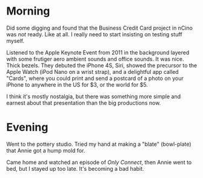 # Morning
Did some digging and found that the Business Credit Card project in nCino was *not* ready. Like at all. I really need to start insisting on testing stuff myself.

Listened to the Apple Keynote Event from 2011 in the background layered with some frutiger aero ambient sounds and office sounds. It was nice. Thick bezels.
They debuted the iPhone 4S, Siri, showed the precursor to the Apple Watch (iPod Nano on a wrist strap), and a delightful app called "Cards", 
where you could print and send a postcard of a photo on your iPhone to anywhere in the US for $3, or the world for $5.

I think it's mostly nostalgia, but there was something more simple and earnest about that presentation than the big productions now.

# Evening
Went to the pottery studio. Tried my hand at making a "blate" (bowl-plate) that Annie got a hump mold for.

Came home and watched an episode of *Only Connect*, then Annie went to bed, but I stayed up too late. It's becoming a bad habit.
